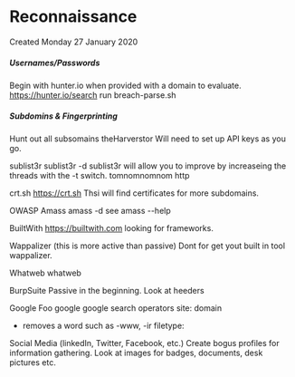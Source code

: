 Reconnaissance
==============
Created Monday 27 January 2020

##### Usernames/Passwords
Begin with hunter.io when provided with a domain to evaluate.
https://hunter.io/search
run breach-parse.sh 

##### Subdomins & Fingerprinting
Hunt out all subsomains
theHarverstor
Will need to set up API keys as you go.

sublist3r
sublist3r -d <domain name>
sublist3r will allow you to improve by increaseing the threads with the -t switch.
tomnomnomnom http

crt.sh
https://crt.sh
Thsi will find certificates for more subdomains. 

OWASP Amass
amass -d <domain>
see amass --help

BuiltWith
https://builtwith.com
looking for frameworks. 

Wappalizer (this is more active than passive)
Dont for get yout built in tool wappalizer.

Whatweb
whatweb <url>

BurpSuite
Passive in the  beginning. Look at heeders 

Google Foo
google google search operators
site: domain
- removes a word such as -www, -ir
filetype: <type> 

Social Media (linkedIn, Twitter, Facebook, etc.)
Create bogus profiles for information gathering.
Look at images for badges, documents, desk pictures etc. 